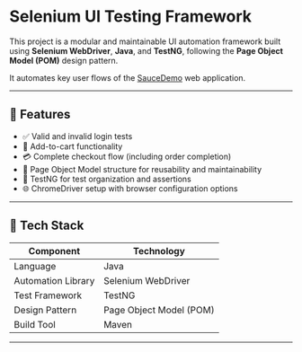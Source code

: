 # Selenium UI Testing Framework

This project is a modular and maintainable UI automation framework built using **Selenium WebDriver**, **Java**, and **TestNG**, following the **Page Object Model (POM)** design pattern.  

It automates key user flows of the [SauceDemo](https://www.saucedemo.com/) web application.

---

## 🚀 Features

- ✅ Valid and invalid login tests  
- 🛒 Add-to-cart functionality  
- 💳 Complete checkout flow (including order completion)  
- 🧱 Page Object Model structure for reusability and maintainability  
- 🧪 TestNG for test organization and assertions  
- 🌐 ChromeDriver setup with browser configuration options

---

## 🧩 Tech Stack

| Component | Technology |
|------------|-------------|
| Language | Java |
| Automation Library | Selenium WebDriver |
| Test Framework | TestNG |
| Design Pattern | Page Object Model (POM) |
| Build Tool | Maven |

---
